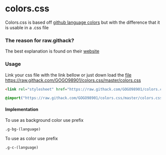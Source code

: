# colors.css
Colors.css is based off [github language colors](https://github.com/doda/github-language-colors) but with the difference that it is usable in a .css file
### The reason for raw.githack?
The best explanation is found on their [website](https://raw.githack.com/)
### Usage
Link your css file with the link bellow or just down load the [file](https://github.com/GOGO98901/colors.css/blob/master/colors.css) https://raw.githack.com/GOGO98901/colors.css/master/colors.css
```html
<link rel="stylesheet" href="https://raw.githack.com/GOGO98901/colors.css/master/colors.css" />
```
```css
@import("https://raw.githack.com/GOGO98901/colors.css/master/colors.css")
```
#### Implementation
To use as background color use prefix
```
.g-bg-(language)
```
To use as color use prefix
```
.g-c-(language)
```
